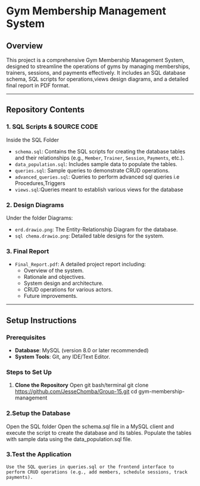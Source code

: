 # Gym Membership Management System

## Overview
This project is a comprehensive Gym Membership Management System, designed to streamline the operations of gyms by managing memberships, trainers, sessions, and payments effectively. It includes an SQL database schema, SQL scripts for operations,views design diagrams, and a detailed final report in PDF format.

---

## Repository Contents
### 1. **SQL Scripts & SOURCE CODE**
Inside the SQL Folder
   - `schema.sql`: Contains the SQL scripts for creating the database tables and their relationships (e.g., `Member`, `Trainer`, `Session`, `Payments`, etc.).
   - `data_population.sql`: Includes sample data to populate the tables.
   - `queries.sql`: Sample queries to demonstrate CRUD operations.
   - `advanced_queries.sql`: Queries to perform advanced sql queries i.e Procedures,Triggers
   - `views.sql`:Queries meant to establish various views for the database



### 2. **Design Diagrams**
Under the folder Diagrams:
   - `erd.drawio.png`: The Entity-Relationship Diagram for the database.
   - `sql chema.drawio.png`: Detailed table designs for the system.
   

### 3. **Final Report**
   - `Final_Report.pdf`: A detailed project report including:
     - Overview of the system.
     - Rationale and objectives.
     - System design and architecture.
     - CRUD operations for various actors.
     - Future improvements.

---

## Setup Instructions

### Prerequisites
- **Database**: MySQL (version 8.0 or later recommended)
- **System Tools**: Git, any IDE/Text Editor.

### Steps to Set Up
1. **Clone the Repository**
   Open git bash/terminal
   git clone https://github.com/JesseChomba/Group-15.git
   cd gym-membership-management
### 2.**Setup the Database**
   Open the SQL folder
    Open the schema.sql file in a MySQL client and execute the script to create the database and its tables.
    Populate the tables with sample data using the data_population.sql file.

### 3.**Test the Application**

    Use the SQL queries in queries.sql or the frontend interface to perform CRUD operations (e.g., add members, schedule sessions, track payments).
